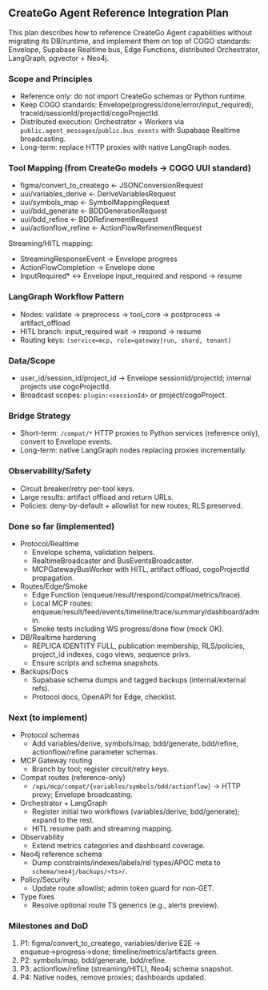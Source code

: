 ## CreateGo Agent Reference Integration Plan

This plan describes how to reference CreateGo Agent capabilities without migrating its DB/runtime, and implement them on top of COGO standards: Envelope, Supabase Realtime bus, Edge Functions, distributed Orchestrator, LangGraph, pgvector + Neo4j.

### Scope and Principles
- Reference only: do not import CreateGo schemas or Python runtime.
- Keep COGO standards: Envelope(progress/done/error/input_required), traceId/sessionId/projectId/cogoProjectId.
- Distributed execution: Orchestrator + Workers via `public.agent_messages`/`public.bus_events` with Supabase Realtime broadcasting.
- Long-term: replace HTTP proxies with native LangGraph nodes.

### Tool Mapping (from CreateGo models → COGO UUI standard)
- figma/convert_to_creatego ← JSONConversionRequest
- uui/variables_derive ← DeriveVariablesRequest
- uui/symbols_map ← SymbolMappingRequest
- uui/bdd_generate ← BDDGenerationRequest
- uui/bdd_refine ← BDDRefinementRequest
- uui/actionflow_refine ← ActionFlowRefinementRequest

Streaming/HITL mapping:
- StreamingResponseEvent → Envelope progress
- ActionFlowCompletion → Envelope done
- InputRequired* ↔ Envelope input_required and respond → resume

### LangGraph Workflow Pattern
- Nodes: validate → preprocess → tool_core → postprocess → artifact_offload
- HITL branch: input_required wait → respond → resume
- Routing keys: `(service=mcp, role=gateway|run, shard, tenant)`

### Data/Scope
- user_id/session_id/project_id → Envelope sessionId/projectId; internal projects use cogoProjectId.
- Broadcast scopes: `plugin:<sessionId>` or project/cogoProject.

### Bridge Strategy
- Short-term: `/compat/*` HTTP proxies to Python services (reference only), convert to Envelope events.
- Long-term: native LangGraph nodes replacing proxies incrementally.

### Observability/Safety
- Circuit breaker/retry per-tool keys.
- Large results: artifact offload and return URLs.
- Policies: deny-by-default + allowlist for new routes; RLS preserved.

### Done so far (implemented)
- Protocol/Realtime
  - Envelope schema, validation helpers.
  - RealtimeBroadcaster and BusEventsBroadcaster.
  - MCPGatewayBusWorker with HITL, artifact offload, cogoProjectId propagation.
- Routes/Edge/Smoke
  - Edge Function (enqueue/result/respond/compat/metrics/trace).
  - Local MCP routes: enqueue/result/feed/events/timeline/trace/summary/dashboard/admin.
  - Smoke tests including WS progress/done flow (mock OK).
- DB/Realtime hardening
  - REPLICA IDENTITY FULL, publication membership, RLS/policies, project_id indexes, cogo views, sequence privs.
  - Ensure scripts and schema snapshots.
- Backups/Docs
  - Supabase schema dumps and tagged backups (internal/external refs).
  - Protocol docs, OpenAPI for Edge, checklist.

### Next (to implement)
- Protocol schemas
  - Add variables/derive, symbols/map, bdd/generate, bdd/refine, actionflow/refine parameter schemas.
- MCP Gateway routing
  - Branch by tool; register circuit/retry keys.
- Compat routes (reference-only)
  - `/api/mcp/compat/{variables/symbols/bdd/actionflow}` → HTTP proxy; Envelope broadcasting.
- Orchestrator + LangGraph
  - Register initial two workflows (variables/derive, bdd/generate); expand to the rest.
  - HITL resume path and streaming mapping.
- Observability
  - Extend metrics categories and dashboard coverage.
- Neo4j reference schema
  - Dump constraints/indexes/labels/rel types/APOC meta to `schema/neo4j/backups/<ts>/`.
- Policy/Security
  - Update route allowlist; admin token guard for non-GET.
- Type fixes
  - Resolve optional route TS generics (e.g., alerts preview).

### Milestones and DoD
1) P1: figma/convert_to_creatego, variables/derive E2E → enqueue→progress→done; timeline/metrics/artifacts green.
2) P2: symbols/map, bdd/generate, bdd/refine.
3) P3: actionflow/refine (streaming/HITL), Neo4j schema snapshot.
4) P4: Native nodes, remove proxies; dashboards updated.



